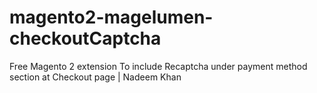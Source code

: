 # magento2-magelumen-checkoutCaptcha
Free Magento 2 extension To include Recaptcha under payment method section at Checkout page  | Nadeem Khan
